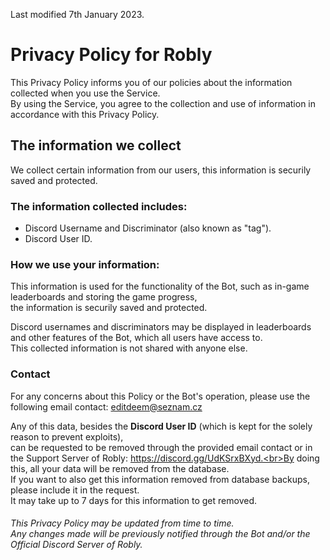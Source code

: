 Last modified 7th January 2023.

# Privacy Policy for Robly
This Privacy Policy informs you of our policies about the information collected when you use the Service.<br>By using the Service, you agree to the collection and use of information in accordance with this Privacy Policy.

## The information we collect
We collect certain information from our users, this information is securily saved and protected.

### The information collected includes:
- Discord Username and Discriminator (also known as "tag").
- Discord User ID.

### How we use your information:
This information is used for the functionality of the Bot, such as in-game leaderboards and storing the game progress,<br>the information is securily saved and protected.

Discord usernames and discriminators may be displayed in leaderboards and other features of the Bot, which all users have access to.<br>This collected information is not shared with anyone else.

### Contact
For any concerns about this Policy or the Bot's operation, please use the following email contact: editdeem@seznam.cz

Any of this data, besides the **Discord User ID** (which is kept for the solely reason to prevent exploits),<br>can be requested to be removed through the provided email contact or in the Support Server of Robly: https://discord.gg/UdKSrxBXyd.<br>By doing this, all your data will be removed from the database.<br>If you want to also get this information removed from database backups, please include it in the request.<br>It may take up to 7 days for this information to get removed.

###### This Privacy Policy may be updated from time to time.<br>Any changes made will be previously notified through the Bot and/or the Official Discord Server of Robly.
